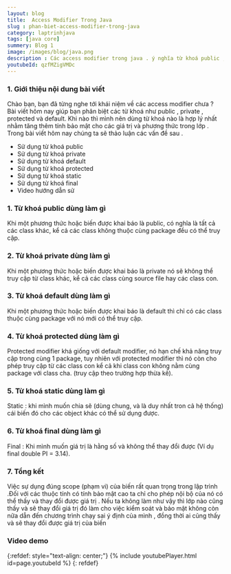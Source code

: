 ```yaml
---
layout: blog
title:  Access Modifier Trong Java
slug : phan-biet-access-modifier-trong-java
category: laptrinhjava
tags: [java core]
summery: Blog 1
image: /images/blog/java.png
description : Các access modifier trong java . ý nghĩa từ khoá public , private , static, default, protected, static , final trong java
youtubeId: qzfMZigVMDc
---
```


### **1. Giới thiệu nội dung bài viết**

Chào bạn, bạn đã từng nghe tới khái niệm về các access modifier  chưa ? Bài viết hôm nay giúp bạn phân biệt các từ khoá
như public , private , protected và default. Khi nào thì mình nên dùng từ khoá nào là hợp lý nhất nhằm tăng thêm tính bảo mật cho các giá trị và phương thức trong 
lớp . Trong bài viết hôm nay chúng ta sẽ thảo luận các vấn đề sau .

- Sử dụng từ khoá public 
- Sử dụng từ khoá private 
- Sử dụng từ khoá default
- Sử dụng từ khoá protected 
- Sử dụng từ khoá static
- Sử dụng từ khoá final 
- Video hướng dẫn sử 

### **1. Từ khoá public dùng làm gì**

Khi một phương thức hoặc biến được khai báo là public, có nghĩa là tất cả các class khác, kể cả các class không thuộc cùng package đều có thể truy cập.

### **2. Từ khoá private  dùng làm gì**

Khi một phương thức hoặc biến được khai báo là private nó sẽ không thể truy cập từ class khác, kể cả các class cùng source file hay các class con.

### **3. Từ khoá default  dùng làm gì**

Khi một phương thức hoặc biến được khai báo là default thì chỉ có các class thuộc cùng package với nó mới có thể truy cập. 

### **4. Từ khoá protected   dùng làm gì**

Protected modifier khá giống với default modifier, nó hạn chế khả năng truy cập trong cùng 1 package, tuy nhiên với protected modifier thì nó còn cho phép truy cập từ các class con kể cả khi class con không nằm cùng package với class cha. (truy cập theo trường hợp thừa kế).

### **5. Từ khoá static dùng làm gì**

Static : khi mình muốn chia sẽ (dùng chung, và là duy nhất tron cả hệ thống) cái biến đó cho các object khác có thể sử dụng được.

### **6. Từ khoá final  dùng làm gì**

Final : Khi mình muốn giá trị là hằng số và không thể thay đổi được (Ví dụ final double PI = 3.14).

### **7. Tổng kết**

Việc sự dụng đúng scope (phạm vi) của biến rất quan trọng trong lập trình .Đối với các thuộc tính có tính bảo mật cao ta chỉ cho phép nội bộ của nó có thể thấy và thay
đổi được giá trị . Nếu ta không làm như vậy thì lớp nào cũng thấy và sẽ thay đổi giá trị đó làm cho việc kiểm soát và bảo mật không còn nữa dẫn đến chương trình chạy sai ý 
định của mình , đồng thời ai cũng thấy và sẽ thay đổi được giá trị của biến 

### Video demo  

{:refdef: style="text-align: center;"}
{% include youtubePlayer.html id=page.youtubeId %}
{: refdef}